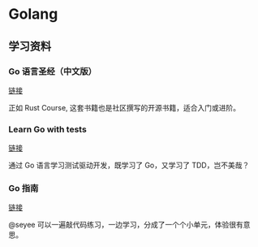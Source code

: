 # Golang

## 学习资料

### Go 语言圣经（中文版）

[链接](https://golang-china.github.io/gopl-zh/)

正如 Rust Course, 这套书籍也是社区撰写的开源书籍，适合入门或进阶。

### Learn Go with tests

[链接](https://studygolang.gitbook.io/learn-go-with-tests)

通过 Go 语言学习测试驱动开发，既学习了 Go，又学习了 TDD，岂不美哉？

### Go 指南

[链接](https://tour.go-zh.org/list)

@seyee 可以一遍敲代码练习，一边学习，分成了一个个小单元，体验很有意思。
